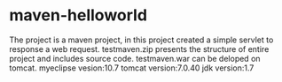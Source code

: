 # maven-helloworld
The project is a maven project, in this project created a simple servlet to response a web request.
testmaven.zip presents the structure of entire project and includes source code.
testmaven.war can be deloped on tomcat.
myeclipse vesion:10.7
tomcat version:7.0.40
jdk version:1.7
